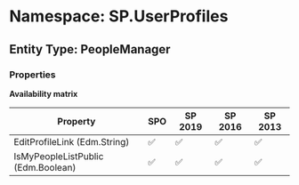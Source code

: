 # Namespace: SP.UserProfiles

## Entity Type: PeopleManager

### Properties

**Availability matrix**

Property | SPO | SP 2019 | SP 2016 | SP 2013
----------|-----|---------|---------|--------
EditProfileLink (Edm.String) | ✅ | ✅ | ✅ | ✅
IsMyPeopleListPublic (Edm.Boolean) | ✅ | ✅ | ✅ | ✅

